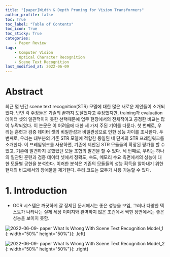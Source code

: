 ```yaml
---
title: "[paper]Width & Depth Pruning for Vision Transformers"
author_profile: false
toc: True	
toc_label: "Table of Contents"
toc_icon: True
toc_sticky:	True
categories: 
    - Paper Review
tags: 
    - Computer Vision
    - Optical Character Recognition
    - Scene Text Recognition
last_modified_at: 2022-06-09
---
```

# **Abstract**

 최근 몇 년간 scene text recognition(STR) 모델에 대한 많은 새로운 제안들이 소개되었다. 반면 각 주장들은 기술의 끝까지 도달했다고 주장했지만, training과 evaluation 데이터 셋의 일관적이지 못한 선택때문에 업무 현장에서의 전체적이고 공정한 비교는 많이 누락되었다. 이 논문은 이 어려움에 대한 세 가지 주된 기여를 다룬다. 첫 번째로, 우리는 훈련과 검증 데이터 셋의 비일관성과 비일관성으로 인한 성능 차이를 조사한다. 두 번째로, 우리는 대부분의 기존 STR 모델에 적합한 통일된 네 단계의 STR 프레임워크를 소개한다. 이 프레임워크를 사용하면, 기존에 제안된 STR 모듈들의 확장된 평가를 할 수 있고, 기존에 발견하지 못했었던 모듈 조합의 발견을 할 수 있다.  세 번째로, 우리는 하나의 일관된 훈련과 검증 데이터 셋에서 정확도, 속도, 메모리 수요 측면에서의 성능에 대한 모듈별 공헌을 분석한다. 이러한 분석은 기존의 모듈들의 성능 획득을 알아내기 위한 현재의 비교에서의 장애물을 제거한다. 우리 코드는 모두가 사용 가능할 수 있다.   

# **1. Introduction**

- OCR 시스템은 깨끗하게 잘 정제된 문서에서는 좋은 성능을 보임, 그러나 다양한 텍스트가 나타나는 실제 세상 이미지와 완벽하지 않은 조건에서 찍힌 장면에서는 좋은 성능을 보이지 못함.

![2022-06-09- paper What Is Wrong With Scene Text Recognition Model_1](https://user-images.githubusercontent.com/57248121/172964721-740222db-67fb-4424-84fa-7f19d2c1444f.png){: width="50%" height="50%"}{: .left}

![2022-06-09- paper What Is Wrong With Scene Text Recognition Model_2](https://user-images.githubusercontent.com/57248121/172964758-81f0f667-b658-40b7-b81c-22b14b20c13a.jpg){: width="50%" height="50%"}{: .right}